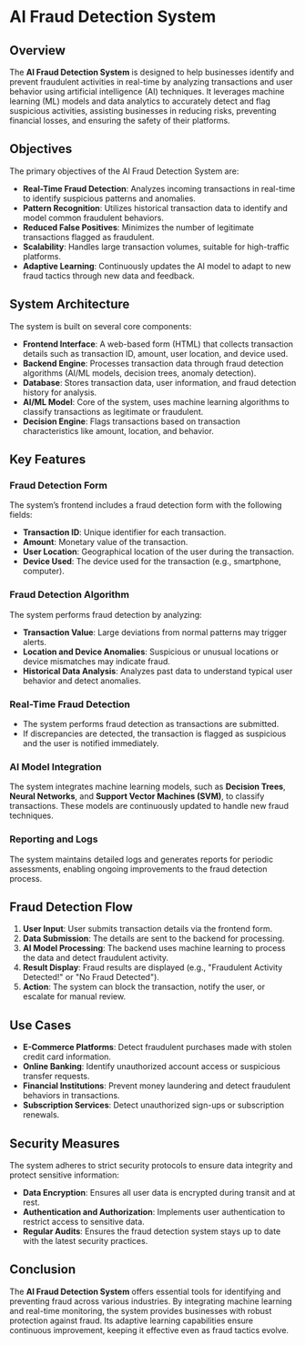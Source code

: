 # AI Fraud Detection System

## Overview

The **AI Fraud Detection System** is designed to help businesses identify and prevent fraudulent activities in real-time by analyzing transactions and user behavior using artificial intelligence (AI) techniques. It leverages machine learning (ML) models and data analytics to accurately detect and flag suspicious activities, assisting businesses in reducing risks, preventing financial losses, and ensuring the safety of their platforms.

## Objectives

The primary objectives of the AI Fraud Detection System are:

- **Real-Time Fraud Detection**: Analyzes incoming transactions in real-time to identify suspicious patterns and anomalies.
- **Pattern Recognition**: Utilizes historical transaction data to identify and model common fraudulent behaviors.
- **Reduced False Positives**: Minimizes the number of legitimate transactions flagged as fraudulent.
- **Scalability**: Handles large transaction volumes, suitable for high-traffic platforms.
- **Adaptive Learning**: Continuously updates the AI model to adapt to new fraud tactics through new data and feedback.

## System Architecture

The system is built on several core components:

- **Frontend Interface**: A web-based form (HTML) that collects transaction details such as transaction ID, amount, user location, and device used.
- **Backend Engine**: Processes transaction data through fraud detection algorithms (AI/ML models, decision trees, anomaly detection).
- **Database**: Stores transaction data, user information, and fraud detection history for analysis.
- **AI/ML Model**: Core of the system, uses machine learning algorithms to classify transactions as legitimate or fraudulent.
- **Decision Engine**: Flags transactions based on transaction characteristics like amount, location, and behavior.

## Key Features

### Fraud Detection Form

The system’s frontend includes a fraud detection form with the following fields:

- **Transaction ID**: Unique identifier for each transaction.
- **Amount**: Monetary value of the transaction.
- **User Location**: Geographical location of the user during the transaction.
- **Device Used**: The device used for the transaction (e.g., smartphone, computer).

### Fraud Detection Algorithm

The system performs fraud detection by analyzing:

- **Transaction Value**: Large deviations from normal patterns may trigger alerts.
- **Location and Device Anomalies**: Suspicious or unusual locations or device mismatches may indicate fraud.
- **Historical Data Analysis**: Analyzes past data to understand typical user behavior and detect anomalies.

### Real-Time Fraud Detection

- The system performs fraud detection as transactions are submitted.
- If discrepancies are detected, the transaction is flagged as suspicious and the user is notified immediately.

### AI Model Integration

The system integrates machine learning models, such as **Decision Trees**, **Neural Networks**, and **Support Vector Machines (SVM)**, to classify transactions. These models are continuously updated to handle new fraud techniques.

### Reporting and Logs

The system maintains detailed logs and generates reports for periodic assessments, enabling ongoing improvements to the fraud detection process.

## Fraud Detection Flow

1. **User Input**: User submits transaction details via the frontend form.
2. **Data Submission**: The details are sent to the backend for processing.
3. **AI Model Processing**: The backend uses machine learning to process the data and detect fraudulent activity.
4. **Result Display**: Fraud results are displayed (e.g., "Fraudulent Activity Detected!" or "No Fraud Detected").
5. **Action**: The system can block the transaction, notify the user, or escalate for manual review.

## Use Cases

- **E-Commerce Platforms**: Detect fraudulent purchases made with stolen credit card information.
- **Online Banking**: Identify unauthorized account access or suspicious transfer requests.
- **Financial Institutions**: Prevent money laundering and detect fraudulent behaviors in transactions.
- **Subscription Services**: Detect unauthorized sign-ups or subscription renewals.

## Security Measures

The system adheres to strict security protocols to ensure data integrity and protect sensitive information:

- **Data Encryption**: Ensures all user data is encrypted during transit and at rest.
- **Authentication and Authorization**: Implements user authentication to restrict access to sensitive data.
- **Regular Audits**: Ensures the fraud detection system stays up to date with the latest security practices.

## Conclusion

The **AI Fraud Detection System** offers essential tools for identifying and preventing fraud across various industries. By integrating machine learning and real-time monitoring, the system provides businesses with robust protection against fraud. Its adaptive learning capabilities ensure continuous improvement, keeping it effective even as fraud tactics evolve.

